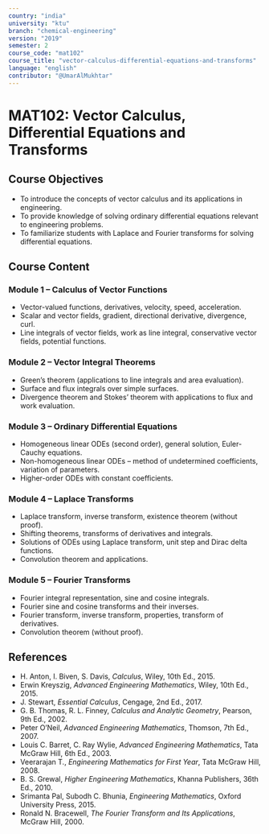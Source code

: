```yaml
---
country: "india"
university: "ktu"
branch: "chemical-engineering"
version: "2019"
semester: 2
course_code: "mat102"
course_title: "vector-calculus-differential-equations-and-transforms"
language: "english"
contributor: "@UmarAlMukhtar"
---
```


# MAT102: Vector Calculus, Differential Equations and Transforms

## Course Objectives
* To introduce the concepts of vector calculus and its applications in engineering.
* To provide knowledge of solving ordinary differential equations relevant to engineering problems.
* To familiarize students with Laplace and Fourier transforms for solving differential equations.

## Course Content

### Module 1 – Calculus of Vector Functions
* Vector-valued functions, derivatives, velocity, speed, acceleration.
* Scalar and vector fields, gradient, directional derivative, divergence, curl.
* Line integrals of vector fields, work as line integral, conservative vector fields, potential functions.

### Module 2 – Vector Integral Theorems
* Green’s theorem (applications to line integrals and area evaluation).
* Surface and flux integrals over simple surfaces.
* Divergence theorem and Stokes’ theorem with applications to flux and work evaluation.

### Module 3 – Ordinary Differential Equations
* Homogeneous linear ODEs (second order), general solution, Euler-Cauchy equations.
* Non-homogeneous linear ODEs – method of undetermined coefficients, variation of parameters.
* Higher-order ODEs with constant coefficients.

### Module 4 – Laplace Transforms
* Laplace transform, inverse transform, existence theorem (without proof).
* Shifting theorems, transforms of derivatives and integrals.
* Solutions of ODEs using Laplace transform, unit step and Dirac delta functions.
* Convolution theorem and applications.

### Module 5 – Fourier Transforms
* Fourier integral representation, sine and cosine integrals.
* Fourier sine and cosine transforms and their inverses.
* Fourier transform, inverse transform, properties, transform of derivatives.
* Convolution theorem (without proof).

## References
* H. Anton, I. Biven, S. Davis, *Calculus*, Wiley, 10th Ed., 2015.  
* Erwin Kreyszig, *Advanced Engineering Mathematics*, Wiley, 10th Ed., 2015.  
* J. Stewart, *Essential Calculus*, Cengage, 2nd Ed., 2017.  
* G. B. Thomas, R. L. Finney, *Calculus and Analytic Geometry*, Pearson, 9th Ed., 2002.  
* Peter O’Neil, *Advanced Engineering Mathematics*, Thomson, 7th Ed., 2007.  
* Louis C. Barret, C. Ray Wylie, *Advanced Engineering Mathematics*, Tata McGraw Hill, 6th Ed., 2003.  
* Veerarajan T., *Engineering Mathematics for First Year*, Tata McGraw Hill, 2008.  
* B. S. Grewal, *Higher Engineering Mathematics*, Khanna Publishers, 36th Ed., 2010.  
* Srimanta Pal, Subodh C. Bhunia, *Engineering Mathematics*, Oxford University Press, 2015.  
* Ronald N. Bracewell, *The Fourier Transform and Its Applications*, McGraw Hill, 2000.  
